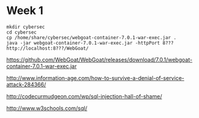 # Week 1

```
mkdir cybersec
cd cybersec
cp /home/share/cybersec/webgoat-container-7.0.1-war-exec.jar .
java -jar webgoat-container-7.0.1-war-exec.jar -httpPort 8???
http://localhost:8???/WebGoat/
```
https://github.com/WebGoat/WebGoat/releases/download/7.0.1/webgoat-container-7.0.1-war-exec.jar

http://www.information-age.com/how-to-survive-a-denial-of-service-attack-284366/


http://codecurmudgeon.com/wp/sql-injection-hall-of-shame/



http://www.w3schools.com/sql/
